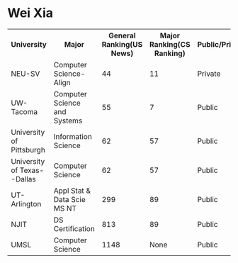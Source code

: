 # Wei Xia
<table>
  <tr>
    <th>University</th>
    <th>Major</th>
    <th>General Ranking(US News)</th>
    <th>Major Ranking(CS Ranking)</th>
    <th>Public/Private</th>
    <th>Location</th>
    <th>Period</th>
    <th>Tution/Y</th>
    <th>Living Fee/Y</th>
    <th>Sum/Y</th>
    <th>Total（USD）</th>
    <th>Total（RMB）</th>
  </tr>
  <tr>
    <td>NEU-SV</td>
    <td>Computer Science-Align</td>
    <td>44</td>
    <td>11</td>
    <td>Private</td>
    <td>Sillicon Valley</td>
    <td>36m</td>
    <td>25005</td>
    <td>27,861</td>
    <td>52,866</td>
    <td>158,598</td>
    <td>1,110,186</td>
  </tr>
  <tr>
    <td>UW-Tacoma</td>
    <td>Computer Science and Systems</td>
    <td>55</td>
    <td>7</td>
    <td>Public</td>
    <td>Seattle-Tacoma, Washington</td>
    <td>24m</td>
    <td>23,780</td>
    <td>19,308</td>
    <td>43,088</td>
    <td>86,176</td>
    <td>603,232</td>
  </tr>
    <tr>
    <td>University of Pittsburgh</td>
    <td>Information Science</td>
    <td>62</td>
    <td>57</td>
    <td>Public</td>
    <td>Pittsburgh, Pennsylvania</td>
    <td>24m</td>
    <td>44,504</td>
    <td>20,896</td>
    <td>65,400</td>
    <td>130,800</td>
    <td>915,600</td>
  </tr>
   </tr>
    <tr>
    <td>University of Texas--Dallas</td>
    <td>Computer Science</td>
    <td>62</td>
    <td>57</td>
    <td>Public</td>
    <td>Pittsburgh, Pennsylvania</td>
    <td>24m</td>
    <td>44,504</td>
    <td>20,896</td>
    <td>65,400</td>
    <td>130,800</td>
    <td>915,600</td>
  </tr>
  <tr>
    <td>UT-Arlington</td>
    <td>Appl Stat &amp; Data Scie MS NT</td>
    <td>299</td>
    <td>89</td>
    <td>Public</td>
    <td>Arlington, TX</td>
    <td>24m</td>
    <td>23,838</td>
    <td>14,621</td>
    <td>38,459</td>
    <td>76,918</td>
    <td>538,426</td>
  </tr>
  <tr>
    <td>NJIT</td>
    <td>DS Certification</td>
    <td>813</td>
    <td>89</td>
    <td>Public</td>
    <td>Newark, New Jersey</td>
    <td>24m</td>
    <td>34,260</td>
    <td>23,628</td>
    <td>57,888</td>
    <td>81,516</td>
    <td>570,612</td>
  </tr>
    <tr>
    <td>UMSL</td>
    <td>Computer Science</td>
    <td>1148</td>
    <td>None</td>
    <td>Public</td>
    <td>St. Louis, MO</td>
    <td>24m</td>
    <td>26,900</td>
    <td>16,170</td>
    <td>43,070</td>
    <td>86,140</td>
    <td>602,980</td>
  </tr>
</table>
